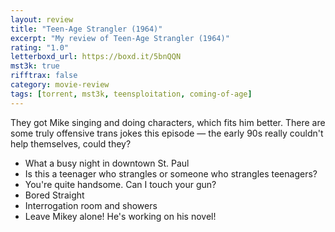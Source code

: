 ```yaml
---
layout: review
title: "Teen-Age Strangler (1964)"
excerpt: "My review of Teen-Age Strangler (1964)"
rating: "1.0"
letterboxd_url: https://boxd.it/5bnQQN
mst3k: true
rifftrax: false
category: movie-review
tags: [torrent, mst3k, teensploitation, coming-of-age]
---
```


They got Mike singing and doing characters, which fits him better. There are some truly offensive trans jokes this episode — the early 90s really couldn't help themselves, could they?

- What a busy night in downtown St. Paul
- Is this a teenager who strangles or someone who strangles teenagers?
- You're quite handsome. Can I touch your gun?
- Bored Straight
- Interrogation room and showers
- Leave Mikey alone! He's working on his novel!

